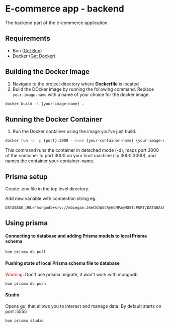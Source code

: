 # E-commerce app - backend

The backend part of the e-commerce application.

## Requirements

- Bun ([Get Bun](https://bun.sh/))
- Docker ([Get Docker](https://www.docker.com/get-started/))

## Building the Docker Image

1. Navigate to the project directory where **Dockerfile** is located
2. Build the DOcker image by running the following command. Replace `your-image-name` with a name of your choice for the docker image.

```zsh
docker build -t {your-image-name} .
```

## Running the Docker Container

1. Run the Docker container using the image you've just build.

```zsh
docker run -d -p {port}:3000 --name {your-container-name} {your-image-name}
```

This command runs the container in detached mode (-d), maps port 3000 of the container to port 3000 on your host machine (-p 3000:3000), and names the container your-container-name.

## Prisma setup

Create .env file in the top level directory.

Add new variable with connection string eg.

```
DATABASE_URL="mongodb+srv://mbiegan:J6eCNJW5CRyECMPa@HOST:PORT/DATABASE"
```

## Using prisma

#### Connecting to database and adding Prisma models to local Prisma schema

```zsh
bun prisma db pull
```

#### Pushing state of local Prisma schema file to database

<font color="red">
Warning: 
</font>
Don't use prisma migrate, it won't work with mongodb

```zsh
bun prisma db push
```

#### Studio

Opens gui that allows you to interact and manage data.
By default starts on port :5555

```zsh
bun prisma studio
```
